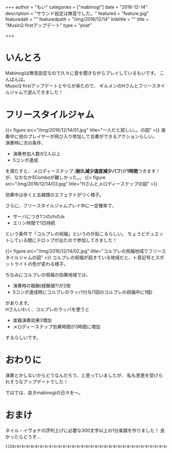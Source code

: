 +++
author = "もい"
categories = ["mabinogi"]
date = "2016-12-14"
description = "サウンド設定は無音でした。"
featured = "feature.jpg"
featuredalt = ""
featuredpath = "/img/2016/12/14"
linktitle = ""
title = "MusicQ firstアップデート"
type = "post"

+++

# いんとろ
Mabinogiは無音設定なので久々に音を聞きながらプレイしているもいです。
こんばんは。  
MusicQ firstアップデートとやらが来たので、
ギルメンのHさんとフリースタイルジャムで遊んできました！

# フリースタイルジャム
{{< figure src="/img/2016/12/14/01.jpg" title="一人だと寂しい。。の図" >}}
演奏中に他のプレイヤーが飛び入り参加して合奏ができるアクションらしい。  
演奏時に次の条件、

- 演奏参加人数が2人以上
- 5コンボ達成

を満たすと、
メロディーステップ (**耐久減少速度減少バフ**)が**1時間**つきます！  
が、なかなか5Comboが難しかった。。
{{< figure src="/img/2016/12/14/03.jpg" title="Hさんとメロディーステップの図" >}}

効果中は歩くと五線譜のエフェクトがつく様子。  

さらに、フリースタイルジャムプレイ中に一定確率で、

- サーバにつき1つのchのみ
- エリン時間で1日持続

という条件で「コルプレの祝福」というのが起こるらしい。
ちょうどデュエットしている間にテロップが出たので参加してきました！

{{< figure src="/img/2016/12/14/02.jpg" title="コルプレの祝福地域でフリースタイルジャムの図" >}}
コルプレの祝福が起きている地域だと、ト音記号とスポットライトの色が変わる様子。

ちなみにコルプレの祝福の効果地域では、

- 演奏時の報酬(経験値?)が2倍
- 5コンボ達成時にコルプレのラッパ付与(1回のコルプレの祝福中に1個)

があります。  
Hさんいわく、コルプレのラッパを使うと

- 楽器演奏効果3増加
- メロディーステップ効果時間が3時間に増加

するらしいです。  

# おわりに
演奏とかしないからどうなんだろう、と思っていましたが、
私も恩恵を受けられそうなアップデートでした！

ではでは、良きmabinogiの日々を～。

# おまけ
ネイル・イヴォナの評判上げに必要な300文字以上の1分楽譜を作りました！
良かったらどうぞ…

```txt
t150r4r4r4r4r4r4r4r4r4r4r4r4r4r4r4r4r4r4r4r4r4r4r4r4r4r4r4r4r4r4r4r4r4r4r4r4r4r4r4r4r4r4r4r4r4r4r4r4r4r4r4r4r4r4r4r4r4r4r4r4r4r4r4r4r4r4r4r4r4r4r4r4r4r4r4r4r4r4r4r4r4r4r4r4r4r4r4r4r4r4r4r4r4r4r4r4r4r4r4r4r4r4r4r4r4r4r4r4r4r4r4r4r4r4r4r4r4r4r4r4r4r4r4r4r4r4r4r4r4r4r4r4r4r4r4r4r4r4r4r4r4r4r4r4r4r4r4r4r4r4
```
